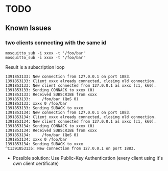 # TODO

## Known Issues

### two clients connecting with the same id

	mosquitto_sub -i xxxx -t '/foo/bar'
	mosquitto_sub -i xxxx -t '/foo/bar'

Result is a subscription loop

```
1391853133: New connection from 127.0.0.1 on port 1883.
1391853133: Client xxxx already connected, closing old connection.
1391853133: New client connected from 127.0.0.1 as xxxx (c1, k60).
1391853133: Sending CONNACK to xxxx (0)
1391853133: Received SUBSCRIBE from xxxx
1391853133: 	/foo/bar (QoS 0)
1391853133: xxxx 0 /foo/bar
1391853133: Sending SUBACK to xxxx
1391853134: New connection from 127.0.0.1 on port 1883.
1391853134: Client xxxx already connected, closing old connection.
1391853134: New client connected from 127.0.0.1 as xxxx (c1, k60).
1391853134: Sending CONNACK to xxxx (0)
1391853134: Received SUBSCRIBE from xxxx
1391853134: 	/foo/bar (QoS 0)
1391853134: xxxx 0 /foo/bar
1391853134: Sending SUBACK to xxxx
^C1391853135: New connection from 127.0.0.1 on port 1883.
```

* Possible solution: Use Public-Key Authentication (every client using it's own client certificate)


